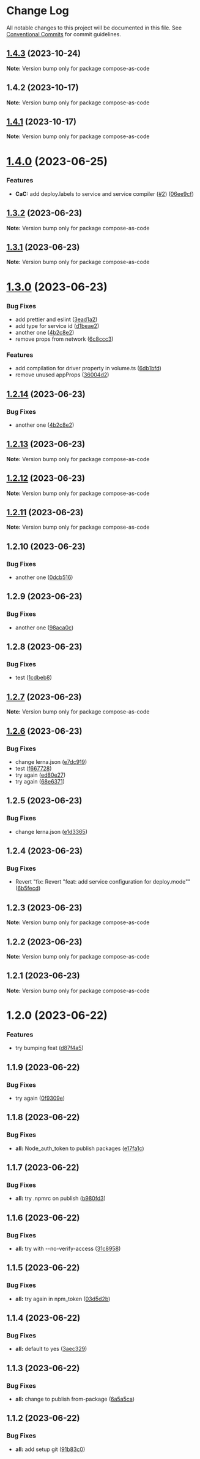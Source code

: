 # Change Log

All notable changes to this project will be documented in this file.
See [Conventional Commits](https://conventionalcommits.org) for commit guidelines.

## [1.4.3](https://github.com/flamestro/compose-as-code/compare/compose-as-code@1.4.2...compose-as-code@1.4.3) (2023-10-24)

**Note:** Version bump only for package compose-as-code





## 1.4.2 (2023-10-17)

**Note:** Version bump only for package compose-as-code





## [1.4.1](https://github.com/flamestro/compose-as-code/compare/compose-as-code@1.4.0...compose-as-code@1.4.1) (2023-10-17)

**Note:** Version bump only for package compose-as-code





# [1.4.0](https://github.com/flamestro/compose-as-code/compare/compose-as-code@1.3.2...compose-as-code@1.4.0) (2023-06-25)


### Features

* **CaC:** add deploy.labels to service and service compiler ([#2](https://github.com/flamestro/compose-as-code/issues/2)) ([06ee9cf](https://github.com/flamestro/compose-as-code/commit/06ee9cf85214b6f1395a0436df857cac3b0ed0f7))





## [1.3.2](https://github.com/flamestro/compose-as-code/compare/compose-as-code@1.3.1...compose-as-code@1.3.2) (2023-06-23)

**Note:** Version bump only for package compose-as-code





## [1.3.1](https://github.com/flamestro/compose-as-code/compare/compose-as-code@1.3.0...compose-as-code@1.3.1) (2023-06-23)

**Note:** Version bump only for package compose-as-code





# [1.3.0](https://github.com/flamestro/compose-as-code/compare/compose-as-code@1.2.14...compose-as-code@1.3.0) (2023-06-23)


### Bug Fixes

* add prettier and eslint ([3ead1a2](https://github.com/flamestro/compose-as-code/commit/3ead1a29cf49e50a9beb7968c439e82af22b3a88))
* add type for service id ([d1beae2](https://github.com/flamestro/compose-as-code/commit/d1beae2e721ccdb75443b5c3ebf2b030468d4f7f))
* another one ([4b2c8e2](https://github.com/flamestro/compose-as-code/commit/4b2c8e28121ad6aebd02d54ea60a6271231a2f54))
* remove props from network ([6c8ccc3](https://github.com/flamestro/compose-as-code/commit/6c8ccc3c82634140c9e2823fc73bcc9ea2032565))


### Features

* add compilation for driver property in volume.ts ([6db1bfd](https://github.com/flamestro/compose-as-code/commit/6db1bfd308c97342364a710ff0745741dbc7fe6c))
* remove unused appProps ([36004d2](https://github.com/flamestro/compose-as-code/commit/36004d2f2ac8ec3a0ea2b91afb7960088fb2bdc3))





## [1.2.14](https://github.com/flamestro/compose-as-code/compare/compose-as-code@1.2.13...compose-as-code@1.2.14) (2023-06-23)


### Bug Fixes

* another one ([4b2c8e2](https://github.com/flamestro/compose-as-code/commit/4b2c8e28121ad6aebd02d54ea60a6271231a2f54))





## [1.2.13](https://github.com/flamestro/compose-as-code/compare/compose-as-code@1.2.12...compose-as-code@1.2.13) (2023-06-23)

**Note:** Version bump only for package compose-as-code





## [1.2.12](https://github.com/flamestro/compose-as-code/compare/compose-as-code@1.2.11...compose-as-code@1.2.12) (2023-06-23)

**Note:** Version bump only for package compose-as-code





## [1.2.11](https://github.com/flamestro/compose-as-code/compare/compose-as-code@1.2.10...compose-as-code@1.2.11) (2023-06-23)

**Note:** Version bump only for package compose-as-code





## 1.2.10 (2023-06-23)


### Bug Fixes

* another one ([0dcb516](https://github.com/flamestro/compose-as-code/commit/0dcb516fa37cace16abc2e9db6f1268329bf3318))





## 1.2.9 (2023-06-23)


### Bug Fixes

* another one ([98aca0c](https://github.com/flamestro/compose-as-code/commit/98aca0cec33fc9677214e8df4c43ba2294442707))





## 1.2.8 (2023-06-23)


### Bug Fixes

* test ([1cdbeb8](https://github.com/flamestro/compose-as-code/commit/1cdbeb8940e30ff4012b19dc0c342483460e6521))





## [1.2.7](https://github.com/flamestro/compose-as-code/compare/compose-as-code@1.2.6...compose-as-code@1.2.7) (2023-06-23)

**Note:** Version bump only for package compose-as-code





## [1.2.6](https://github.com/flamestro/compose-as-code/compare/compose-as-code@1.2.5...compose-as-code@1.2.6) (2023-06-23)


### Bug Fixes

* change lerna.json ([e7dc919](https://github.com/flamestro/compose-as-code/commit/e7dc91982bd9dcb76714d95208cf725f65fe4734))
* test ([f667728](https://github.com/flamestro/compose-as-code/commit/f667728fde931aad799487f5107418df748585f5))
* try again ([ed80e27](https://github.com/flamestro/compose-as-code/commit/ed80e27bc6e4ffcb598cd8fb82f62fea7499b58b))
* try again ([68e6371](https://github.com/flamestro/compose-as-code/commit/68e637140c940c7f95413089a72a43ffd07a505e))





## 1.2.5 (2023-06-23)


### Bug Fixes

* change lerna.json ([e1d3365](https://github.com/flamestro/compose-as-code/commit/e1d336548f37af2d67f37328ac7bb1dc7bf31778))





## 1.2.4 (2023-06-23)


### Bug Fixes

* Revert "fix: Revert "feat: add service configuration for deploy.mode"" ([6b5fecd](https://github.com/flamestro/compose-as-code/commit/6b5fecda05ef2d54658434cd88bf6a5be0a9791c))





## 1.2.3 (2023-06-23)

**Note:** Version bump only for package compose-as-code





## 1.2.2 (2023-06-23)

**Note:** Version bump only for package compose-as-code





## 1.2.1 (2023-06-23)

**Note:** Version bump only for package compose-as-code





# 1.2.0 (2023-06-22)


### Features

* try bumping feat ([d87f4a5](https://github.com/flamestro/compose-as-code/commit/d87f4a599285dbcb666f4ff0570f88446e32b0ba))





## 1.1.9 (2023-06-22)


### Bug Fixes

* try again ([0f9309e](https://github.com/flamestro/compose-as-code/commit/0f9309e46f146466ad0287241054659fd13bda9c))





## 1.1.8 (2023-06-22)


### Bug Fixes

* **all:** Node_auth_token to publish packages ([e17fa1c](https://github.com/flamestro/compose-as-code/commit/e17fa1cf13e13c5f9cc17ac5d8fcae79756b5f5d))





## 1.1.7 (2023-06-22)


### Bug Fixes

* **all:** try .npmrc on publish ([b980fd3](https://github.com/flamestro/compose-as-code/commit/b980fd3b5a4c2be85b6b11dc9d4ed2ed3740afc7))





## 1.1.6 (2023-06-22)


### Bug Fixes

* **all:** try with --no-verify-access ([31c8958](https://github.com/flamestro/compose-as-code/commit/31c89585bef432e594a924e25627d9f602453d91))





## 1.1.5 (2023-06-22)


### Bug Fixes

* **all:** try again in npm_token ([03d5d2b](https://github.com/flamestro/compose-as-code/commit/03d5d2b5ab8bb45aa824404ddd01b9e4e62ac6ac))





## 1.1.4 (2023-06-22)


### Bug Fixes

* **all:** default to yes ([3aec329](https://github.com/flamestro/compose-as-code/commit/3aec3290a4ab7861405beeee3a8cfc03b0a5b522))





## 1.1.3 (2023-06-22)


### Bug Fixes

* **all:** change to publish from-package ([6a5a5ca](https://github.com/flamestro/compose-as-code/commit/6a5a5ca0ee574a18e2d84d352156ba03e4e90028))





## 1.1.2 (2023-06-22)


### Bug Fixes

* **all:** add setup git ([91b83c0](https://github.com/flamestro/compose-as-code/commit/91b83c0d60243f331ca0e201c74895f80e9e639a))

